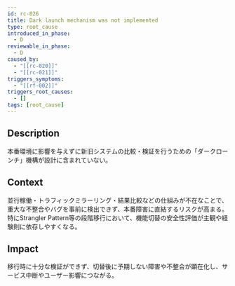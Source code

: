 ```yaml
---
id: rc-026
title: Dark launch mechanism was not implemented
type: root_cause
introduced_in_phase:
  - D
reviewable_in_phase:
  - D
caused_by:
  - "[[rc-020]]"
  - "[[rc-021]]"
triggers_symptoms:
  - "[[rf-002]]"
triggers_root_causes:
  - []
tags: [root_cause]
---
```


## Description
本番環境に影響を与えずに新旧システムの比較・検証を行うための「ダークローンチ」機構が設計に含まれていない。

## Context
並行稼働・トラフィックミラーリング・結果比較などの仕組みが不在なことで、重大な不整合やバグを事前に検出できず、本番障害に直結するリスクが高まる。  
特にStrangler Pattern等の段階移行において、機能切替の安全性評価が主観や経験則に依存しやすくなる。

## Impact
移行時に十分な検証ができず、切替後に予期しない障害や不整合が顕在化し、サービス中断やユーザー影響につながる。